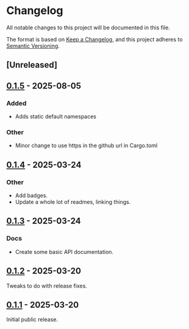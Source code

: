# Changelog

All notable changes to this project will be documented in this file.

The format is based on [Keep a Changelog](https://keepachangelog.com/en/1.0.0/),
and this project adheres to [Semantic Versioning](https://semver.org/spec/v2.0.0.html).

## [Unreleased]

## [0.1.5](https://github.com/Paligo/xee/compare/xee-name-v0.1.4...xee-name-v0.1.5) - 2025-08-05

### Added

- Adds static default namespaces

### Other

- Minor change to use https in the github url in Cargo.toml

## [0.1.4](https://github.com/Paligo/xee/compare/xee-name-v0.1.3...xee-name-v0.1.4) - 2025-03-24

### Other

- Add badges.
- Update a whole lot of readmes, linking things.

## [0.1.3](https://github.com/Paligo/xee/compare/xee-name-v0.1.2...xee-name-v0.1.3) - 2025-03-24

### Docs

- Create some basic API documentation.

## [0.1.2](https://github.com/Paligo/xee/compare/xee-name-v0.1.1...xee-name-v0.1.2) - 2025-03-20

Tweaks to do with release fixes.

## [0.1.1](https://github.com/Paligo/xee/releases/tag/xee-name-v0.1.1) - 2025-03-20

Initial public release.